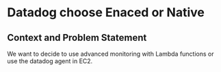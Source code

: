 # Datadog choose Enaced or Native

## Context and Problem Statement

We want to decide to use advanced monitoring with Lambda functions or use the datadog agent in EC2.
